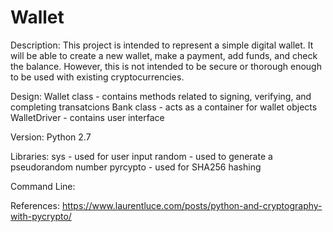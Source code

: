 # Wallet

Description:
This project is intended to represent a simple digital wallet. It will be able to create a new wallet, make a payment, 
add funds, and check the balance. However, this is not intended to be secure or thorough enough to be used with existing cryptocurrencies.

Design:
Wallet class - contains methods related to signing, verifying, and completing transatcions
Bank class - acts as a container for wallet objects
WalletDriver - contains user interface

Version: Python 2.7

Libraries:
sys - used for user input
random - used to generate a pseudorandom number
pyrcypto - used for SHA256 hashing

Command Line:

References:
https://www.laurentluce.com/posts/python-and-cryptography-with-pycrypto/

